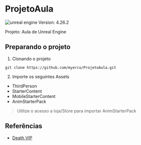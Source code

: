 # ProjetoAula
![unreal engine](https://img.shields.io/badge/-Unreal%20Engine-313131?style=for-the-badge&logo=unreal-engine&logoColor=white)
Version: 4.26.2

Projeto:  Aula de Unreal Engine




## Preparando o projeto

1. Clonando o projeto
```
git clone https://github.com/myerco/ProjetoAula.git
```

2. Importe os seguintes Assets
- ThirdPerson
- StarterContent
- MobileStarterContent
- AnimStarterPack
> Utilize o acesso a loja/Store para importar AnimStarterPack

## Referências
- [Death VIP](http://cafegeek.eti.br/trabalhos/modelo_gdd_death_vip.html)
